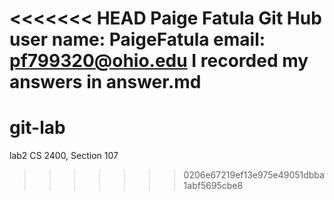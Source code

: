 <<<<<<< HEAD
Paige Fatula
Git Hub user name: PaigeFatula
email: pf799320@ohio.edu
I recorded my answers in answer.md
=======
# git-lab
lab2
CS 2400, Section 107
>>>>>>> 0206e67219ef13e975e49051dbba1abf5695cbe8
